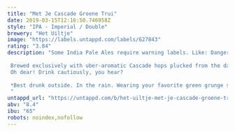 ```yaml
---
title: "Met Je Cascade Groene Trui"
date: 2019-03-15T12:16:50.746958Z
style: "IPA - Imperial / Double"
brewery: "Het Uiltje"
image: "https://labels.untappd.com/labels/627843"
rating: "3.84"
description: "Some India Pale Ales require warning labels. Like: Danger! This bad boy is a real pucker-pusher. Or: Caution! Quaff confidently but with care. Cascade Green Sweater just happens to be one of those rare brews that demands a footnote*. Seriously, this heroically bitter IPA might actually make you cry.  Brewed exclusively with uber-aromatic Cascade hops plucked from the dark damp forests of the Pacific Northwest, this IIPA will actively seek out all your drillable dental soft spots. Oh dear! Drink cautiously, you hear?  *Best drunk outside. In the rain. Wearing your favorite green grunge sweater. With the tooth fairy. "
untappd_url: "https://untappd.com/b/het-uiltje-met-je-cascade-groene-trui/627843"
abv: "8.4"
ibu: "65"
robots: noindex,nofollow
---
```

